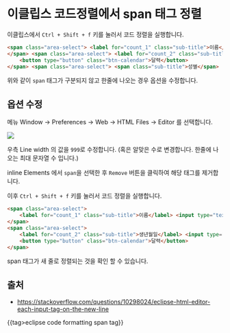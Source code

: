 # 이클립스 코드정렬에서 span 태그 정렬

이클립스에서 `Ctrl + Shift + f` 키를 눌러서 코드 정렬을 실행합니다.

```html
<span class="area-select"> <label for="count_1" class="sub-title">이름</label> <input type="text" title="이름 입력" id="name" name="name" class="sub-box">
</span> <span class="area-select"> <label for="count_2" class="sub-title">생년월일</label> <input type="text" title="생년월일 입력" placeholder="선택하세요" name="birth" id="birth" class="txt-calendar sub-box datepicker2">
	<button type="button" class="btn-calendar">달력</button>
</span> <span class="area-select"> <span class="sub-title">성별</span>
```

위와 같이 `span` 태그가 구분되지 않고 한줄에 나오는 경우 옵션을 수정합니다. 

## 옵션 수정

메뉴 Window -> Preferences -> Web -> HTML Files -> Editor 를 선택합니다. 

![](https://goo.gl/vm7V5Y)

우측 Line width 의 값을 `999`로 수정합니다. (혹은 알맞은 수로 변경합니다. 한줄에 나오는 최대 문자열 수 입니다.)

inline Elements 에서 `span`을 선택한 후 `Remove` 버튼을 클릭하여 해당 태그를 제거합니다. 

이후 `Ctrl + Shift + f` 키를 눌러서 코드 정렬을 실행합니다.

```html
<span class="area-select">
	<label for="count_1" class="sub-title">이름</label> <input type="text" title="이름 입력" id="name" name="name" class="sub-box">
</span>
<span class="area-select">
	<label for="count_2" class="sub-title">생년월일</label> <input type="text" title="생년월일 입력" placeholder="선택하세요" name="birth" id="birth" class="txt-calendar sub-box datepicker2">
	<button type="button" class="btn-calendar">달력</button>
</span>
```

span 태그가 새 줄로 정렬되는 것을 확인 할 수 있습니다. 



## 출처 

- https://stackoverflow.com/questions/10298024/eclipse-html-editor-each-input-tag-on-the-new-line


{{tag>eclipse code formatting span tag}}